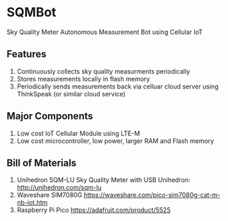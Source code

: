 # SQMBot
Sky Quality Meter Autonomous Measurement Bot using Cellular IoT
## Features
1. Continuously collects sky quality measurments periodically
1. Stores measurements locally in flash memory
1. Periodically sends measurements back via celluar cloud server using ThinkSpeak (or similar cloud service)

## Major Components
1. Low cost IoT Cellular Module using LTE-M
1. Low cost microcontroller, low power, larger RAM and Flash memory

## Bill of Materials
1. Unihedron SQM-LU Sky Quality Meter with USB Unihedron: http://unihedron.com/sqm-lu
1. Waveshare SIM7080G https://waveshare.com/pico-sim7080g-cat-m-nb-iot.htm
1. Raspberry Pi Pico https://adafruit.com/product/5525   